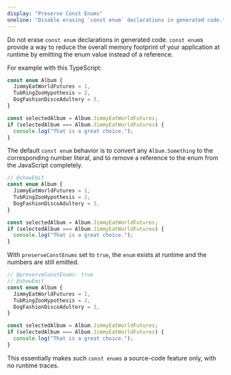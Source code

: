 ```yaml
---
display: "Preserve Const Enums"
oneline: "Disable erasing `const enum` declarations in generated code."
---
```


Do not erase `const enum` declarations in generated code. `const enum`s provide a way to reduce the overall memory footprint
of your application at runtime by emitting the enum value instead of a reference.

For example with this TypeScript:

```ts 
const enum Album {
  JimmyEatWorldFutures = 1,
  TubRingZooHypothesis = 2,
  DogFashionDiscoAdultery = 3,
}

const selectedAlbum = Album.JimmyEatWorldFutures;
if (selectedAlbum === Album.JimmyEatWorldFutures) {
  console.log("That is a great choice.");
}
```

The default `const enum` behavior is to convert any `Album.Something` to the corresponding number literal, and to remove a reference
to the enum from the JavaScript completely.

```ts 
// @showEmit
const enum Album {
  JimmyEatWorldFutures = 1,
  TubRingZooHypothesis = 2,
  DogFashionDiscoAdultery = 3,
}

const selectedAlbum = Album.JimmyEatWorldFutures;
if (selectedAlbum === Album.JimmyEatWorldFutures) {
  console.log("That is a great choice.");
}
```

With `preserveConstEnums` set to `true`, the `enum` exists at runtime and the numbers are still emitted.

```ts 
// @preserveConstEnums: true
// @showEmit
const enum Album {
  JimmyEatWorldFutures = 1,
  TubRingZooHypothesis = 2,
  DogFashionDiscoAdultery = 3,
}

const selectedAlbum = Album.JimmyEatWorldFutures;
if (selectedAlbum === Album.JimmyEatWorldFutures) {
  console.log("That is a great choice.");
}
```

This essentially makes such `const enums` a source-code feature only, with no runtime traces.
